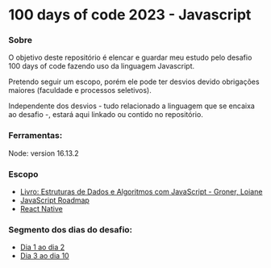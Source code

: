 <h1>100 days of code 2023 - Javascript</h1>

<h3>Sobre</h3>
<p>O objetivo deste repositório é elencar e guardar meu estudo pelo desafio 100 days of code fazendo uso da linguagem Javascript.</p>
<p>Pretendo seguir um escopo, porém ele pode ter desvios devido obrigações maiores (faculdade e processos seletivos).</p>
<p>Independente dos desvios - tudo relacionado a linguagem que se encaixa ao desafio -, estará aqui linkado ou contido no repositório.</p>

<h3>Ferramentas:</h3>
<p>Node: version 16.13.2</p>

<h3>Escopo</h3>
<ul>
<li>
<a href="https://github.com/kasvrol/100daysofcode-Javascript-2023/wiki/Estruturas-de-Dados-e-Algoritmos-com-JavaScript">Livro: Estruturas de Dados e Algoritmos com JavaScript - Groner, Loiane</a>
</li>
<li>
<a href="https://reactnative.dev/">JavaScript Roadmap</a>
</li>
<li>
<a href="https://roadmap.sh/javascript">React Native</a>
</li>
</ul>

<h3>Segmento dos dias do desafio:</h3>
<ul>
<li>
<a href="https://github.com/kasvrol/100daysofcode-Javascript-2023/wiki/Dia-1-ao-dia-2">Dia 1 ao dia 2</a>
</li>
<li>
<a href="https://github.com/kasvrol/100daysofcode-Javascript-2023/wiki/Dia-3-ao-dia-10">Dia 3 ao dia 10</a>
</li>
</ul>
